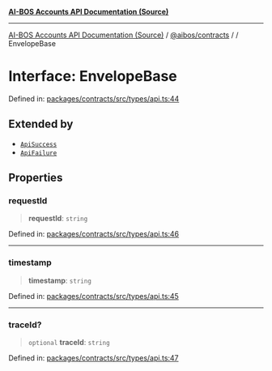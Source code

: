 [**AI-BOS Accounts API Documentation (Source)**](../../../README.md)

***

[AI-BOS Accounts API Documentation (Source)](../../../README.md) / [@aibos/contracts](../README.md) / [](../README.md) / EnvelopeBase

# Interface: EnvelopeBase

Defined in: [packages/contracts/src/types/api.ts:44](https://github.com/pohlai88/accounts/blob/48103fb36d28b2b9bfb33472b6de2f719773cde9/packages/contracts/src/types/api.ts#L44)

## Extended by

- [`ApiSuccess`](ApiSuccess.md)
- [`ApiFailure`](ApiFailure.md)

## Properties

### requestId

> **requestId**: `string`

Defined in: [packages/contracts/src/types/api.ts:46](https://github.com/pohlai88/accounts/blob/48103fb36d28b2b9bfb33472b6de2f719773cde9/packages/contracts/src/types/api.ts#L46)

***

### timestamp

> **timestamp**: `string`

Defined in: [packages/contracts/src/types/api.ts:45](https://github.com/pohlai88/accounts/blob/48103fb36d28b2b9bfb33472b6de2f719773cde9/packages/contracts/src/types/api.ts#L45)

***

### traceId?

> `optional` **traceId**: `string`

Defined in: [packages/contracts/src/types/api.ts:47](https://github.com/pohlai88/accounts/blob/48103fb36d28b2b9bfb33472b6de2f719773cde9/packages/contracts/src/types/api.ts#L47)
